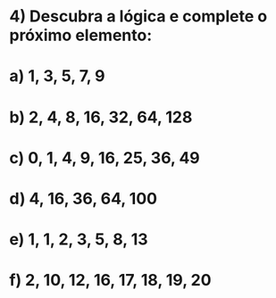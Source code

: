 # 4) Descubra a lógica e complete o próximo elemento:
# a) 1, 3, 5, 7, **9**
# b) 2, 4, 8, 16, 32, 64, **128**
# c) 0, 1, 4, 9, 16, 25, 36, **49**
# d) 4, 16, 36, 64, **100**
# e) 1, 1, 2, 3, 5, 8, **13**
# f) 2, 10, 12, 16, 17, 18, 19, **20**